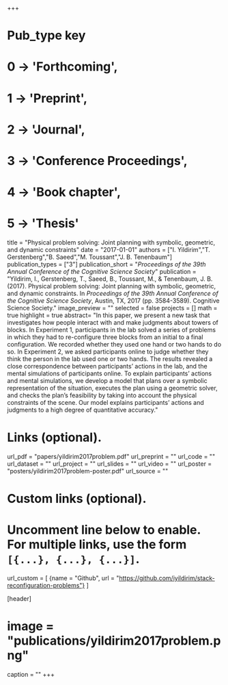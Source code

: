 +++
# Pub_type key
# 0 -> 'Forthcoming',
# 1 -> 'Preprint',
# 2 -> 'Journal',
# 3 -> 'Conference Proceedings',
# 4 -> 'Book chapter',
# 5 -> 'Thesis'

title = "Physical problem solving: Joint planning with symbolic, geometric, and dynamic constraints"
date = "2017-01-01"
authors = ["I. Yildirim","T. Gerstenberg","B. Saeed","M. Toussant","J. B. Tenenbaum"]
publication_types = ["3"]
publication_short = "_Proceedings of the 39th Annual Conference of the Cognitive Science Society_"
publication = "Yildirim, I., Gerstenberg, T., Saeed, B., Toussant, M., & Tenenbaum, J. B. (2017). Physical problem solving: Joint planning with symbolic, geometric, and dynamic constraints. In _Proceedings of the 39th Annual Conference of the Cognitive Science Society_, Austin, TX, 2017 (pp. 3584-3589). Cognitive Science Society."
image_preview = ""
selected = false
projects = []
math = true
highlight = true
abstract= "In this paper, we present a new task that investigates how people interact with and make judgments about towers of blocks. In Experiment 1, participants in the lab solved a series of problems in which they had to re-configure three blocks from an initial to a final configuration. We recorded whether they used one hand or two hands to do so. In Experiment 2, we asked participants online to judge whether they think the person in the lab used one or two hands. The results revealed a close correspondence between participants’ actions in the lab, and the mental simulations of participants online. To explain participants’ actions and mental simulations, we develop a model that plans over a symbolic representation of the situation, executes the plan using a geometric solver, and checks the plan’s feasibility by taking into account the physical constraints of the scene. Our model explains participants’ actions and judgments to a high degree of quantitative accuracy."

# Links (optional).
url_pdf = "papers/yildirim2017problem.pdf"
url_preprint = ""
url_code = ""
url_dataset = ""
url_project = ""
url_slides = ""
url_video = ""
url_poster = "posters/yildirim2017problem-poster.pdf"
url_source = ""

# Custom links (optional).
#   Uncomment line below to enable. For multiple links, use the form `[{...}, {...}, {...}]`.
url_custom = [
{name = "Github", url = "https://github.com/iyildirim/stack-reconfiguration-problems"}
]

[header]
# image = "publications/yildirim2017problem.png"
caption = ""
+++